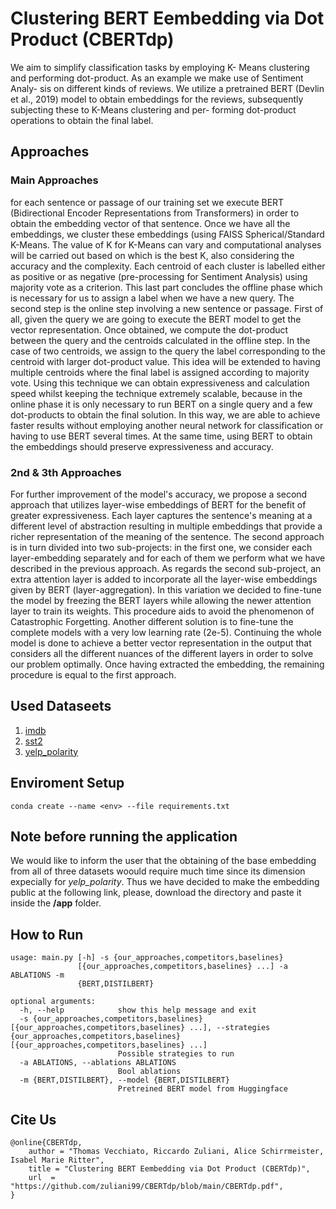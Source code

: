 # Clustering BERT Eembedding via Dot Product (CBERTdp)

We aim to simplify classification tasks by employing K- Means clustering and performing dot-product. As an example we make use of Sentiment Analy- sis on different kinds of reviews. We utilize a pretrained BERT (Devlin et al., 2019) model to obtain embeddings for the reviews, subsequently subjecting these to K-Means clustering and per- forming dot-product operations to obtain the final label. 

## Approaches
### Main Approaches
for each sentence or passage of our training set we execute BERT (Bidirectional Encoder Representations from Transformers) in order to obtain the embedding vector of that sentence. Once we have all the embeddings, we cluster these embeddings (using FAISS Spherical/Standard K-Means. The value of K for K-Means can vary and computational analyses will be carried out based on which is the best K, also considering the accuracy and the complexity. Each centroid of each cluster is labelled either as positive or as negative (pre-processing for Sentiment Analysis) using majority vote as a criterion. This last part concludes the offline phase which is necessary for us to assign a label when we have a new query.
The second step is the online step involving a new sentence or passage. First of all, given the query we are going to execute the BERT model to get the vector representation. Once obtained, we compute the dot-product between the query and the centroids calculated in the offline step. In the case of two centroids, we assign to the query the label corresponding to the centroid with larger dot-product value. This idea will be extended to having multiple centroids where the final label is assigned according to majority vote.
Using this technique we can obtain expressiveness and calculation speed whilst keeping the technique extremely scalable, because in the online phase it is only necessary to run BERT on a single query and a few dot-products to obtain the final solution. In this way, we are able to achieve faster results without employing another neural network for classification or having to use BERT several times. At the same time, using BERT to obtain the embeddings should preserve expressiveness and accuracy.

### 2nd & 3th Approaches
For further improvement of the model's accuracy, we propose a second approach that utilizes layer-wise embeddings of BERT for the benefit of greater expressiveness. Each layer captures the sentence's meaning at a different level of abstraction resulting in multiple embeddings that provide a richer representation of the meaning of the sentence. 
The second approach is in turn divided into two sub-projects: in the first one, we consider each layer-embedding separately and for each of them we perform what we have described in the previous approach. As regards the second sub-project, an extra attention layer is added to incorporate all the layer-wise embeddings given by BERT (layer-aggregation). In this variation we decided to fine-tune the model by freezing the BERT layers while allowing the newer attention layer to train its weights. This procedure aids to avoid the phenomenon of Catastrophic Forgetting. Another different solution is to fine-tune the complete models with a very low learning rate (2e-5). Continuing the whole model is done to achieve a better vector representation in the output that considers all the different nuances of the different layers in order to solve our problem optimally. Once having extracted the embedding, the remaining procedure is equal to the first approach.

## Used Dataseets
1. [imdb](https://huggingface.co/datasets/imdb) 
2. [sst2](https://huggingface.co/datasets/sst2)
3. [yelp_polarity](https://huggingface.co/datasets/yelp_polarity)


## Enviroment Setup
```
conda create --name <env> --file requirements.txt
```

## Note before running the application
We would like to inform the user that the obtaining of the base embedding from all of three datasets woould require much time since its dimension expecially for *yelp_polarity*. Thus we have decided to make the embedding public at the following link, please, download the directory and paste it inside the **/app** folder.

## How to Run
```
usage: main.py [-h] -s {our_approaches,competitors,baselines}
               [{our_approaches,competitors,baselines} ...] -a ABLATIONS -m
               {BERT,DISTILBERT}

optional arguments:
  -h, --help            show this help message and exit
  -s {our_approaches,competitors,baselines} [{our_approaches,competitors,baselines} ...], --strategies {our_approaches,competitors,baselines} [{our_approaches,competitors,baselines} ...]
                        Possible strategies to run
  -a ABLATIONS, --ablations ABLATIONS
                        Bool ablations
  -m {BERT,DISTILBERT}, --model {BERT,DISTILBERT}
                        Pretreined BERT model from Huggingface
```


## Cite Us
```
@online{CBERTdp,
    author = "Thomas Vecchiato, Riccardo Zuliani, Alice Schirrmeister, Isabel Marie Ritter",
    title = "Clustering BERT Eembedding via Dot Product (CBERTdp)",
    url  = "https://github.com/zuliani99/CBERTdp/blob/main/CBERTdp.pdf",
}
```